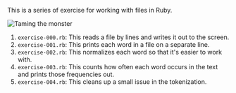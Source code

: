 
This is a series of exercise for working with files in Ruby.

![Taming the monster](/erochest/ruby-file-exercises/raw/master/imgs/jabberwocky.jpg)

 1. `exercise-000.rb`: This reads a file by lines and writes it out to the
    screen.
 1. `exercise-001.rb`: This prints each word in a file on a separate line.
 1. `exercise-002.rb`: This normalizes each word so that it's easier to work
    with.
 1. `exercise-003.rb`: This counts how often each word occurs in the text and
    prints those frequencies out.
 1. `exercise-004.rb`: This cleans up a small issue in the tokenization.

